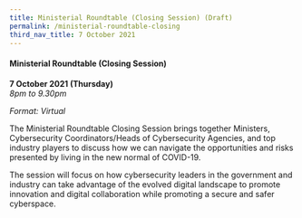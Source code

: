 ```yaml
---
title: Ministerial Roundtable (Closing Session) (Draft)
permalink: /ministerial-roundtable-closing
third_nav_title: 7 October 2021
---
```


#### **Ministerial Roundtable (Closing Session)**

**7 October 2021 (Thursday)**  
*8pm to 9.30pm*

*Format: Virtual*

The Ministerial Roundtable Closing Session brings together Ministers, Cybersecurity Coordinators/Heads of Cybersecurity Agencies, and top industry players to discuss how we can navigate the opportunities and risks presented by living in the new normal of COVID-19. 

The session will focus on how cybersecurity leaders in the government and industry can take advantage of the evolved digital landscape to promote innovation and digital collaboration while promoting a secure and safer cyberspace.